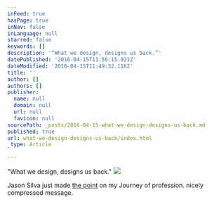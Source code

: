 ```yaml
---
inFeed: true
hasPage: true
inNav: false
inLanguage: null
starred: false
keywords: []
description: '“What we design, designs us back.”'
datePublished: '2016-04-15T11:56:15.921Z'
dateModified: '2016-04-15T11:49:32.116Z'
title: ''
author: []
authors: []
publisher:
  name: null
  domain: null
  url: null
  favicon: null
sourcePath: _posts/2016-04-15-what-we-design-designs-us-back.md
published: true
url: what-we-design-designs-us-back/index.html
_type: Article

---
```

"What we design, designs us back."
![](https://the-grid-user-content.s3-us-west-2.amazonaws.com/4d50a224-046e-47cf-9b00-46ce9e671383.jpg)

Jason Silva just made [the point][0] on my Journey of profession. nicely compressed message.

[0]: https://www.youtube.com/watch?v=1hSIq3goQJE